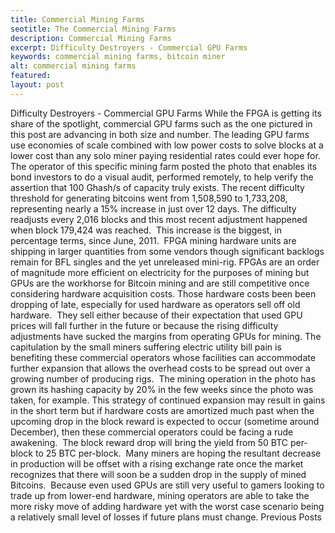 ```yaml
---
title: Commercial Mining Farms
seotitle: The Commercial Mining Farms
description: Commercial Mining Farms
excerpt: Difficulty Destroyers - Commercial GPU Farms
keywords: commercial mining farms, bitcoin miner
alt: commercial mining farms
featured: 
layout: post
---
```

Difficulty Destroyers - Commercial GPU Farms
While the FPGA is getting its share of the spotlight, commercial GPU farms such as the one pictured in this post are advancing in both size and number. The leading GPU farms use economies of scale combined with low power costs to solve blocks at a lower cost than any solo miner paying residential rates could ever hope for.
The operator of this specific mining farm posted the photo that enables its bond investors to do a visual audit, performed remotely, to help verify the assertion that 100 Ghash/s of capacity truly exists.
The recent difficulty threshold for generating bitcoins went from 1,508,590 to 1,733,208, representing nearly a 15% increase in just over 12 days. The difficulty readjusts every 2,016 blocks and this most recent adjustment happened when block 179,424 was reached. 
This increase is the biggest, in percentage terms, since June, 2011.  FPGA mining hardware units are shipping in larger quantities from some vendors though significant backlogs remain for BFL singles and the yet unreleased mini-rig.
FPGAs are an order of magnitude more efficient on electricity for the purposes of mining but GPUs are the workhorse for Bitcoin mining and are still competitive once considering hardware acquisition costs.
Those hardware costs been been dropping of late, especially for used hardware as operators sell off old hardware.  They sell either because of their expectation that used GPU prices will fall further in the future or because the rising difficulty adjustments have sucked the margins from operating GPUs for mining.
The capitulation by the small miners suffering electric utility bill pain is benefiting these commercial operators whose facilities can accommodate further expansion that allows the overhead costs to be spread out over a growing number of producing rigs.  The mining operation in the photo has grown its hashing capacity by 20% in the few weeks since the photo was taken, for example.
This strategy of continued expansion may result in gains in the short term but if hardware costs are amortized much past when the upcoming drop in the block reward is expected to occur (sometime around December), then these commercial operators could be facing a rude awakening.  The block reward drop will bring the yield from 50 BTC per-block to 25 BTC per-block.  Many miners are hoping the resultant decrease in production will be offset with a rising exchange rate once the market recognizes that there will soon be a sudden drop in the supply of mined Bitcoins.  Because even used GPUs are still very useful to gamers looking to trade up from lower-end hardware, mining operators are able to take the more risky move of adding hardware yet with the worst case scenario being a relatively small level of losses if future plans must change.
Previous Posts
